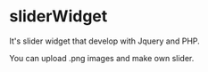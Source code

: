 # sliderWidget
It's slider widget that develop with Jquery and PHP.

You can upload .png images and make own slider.
